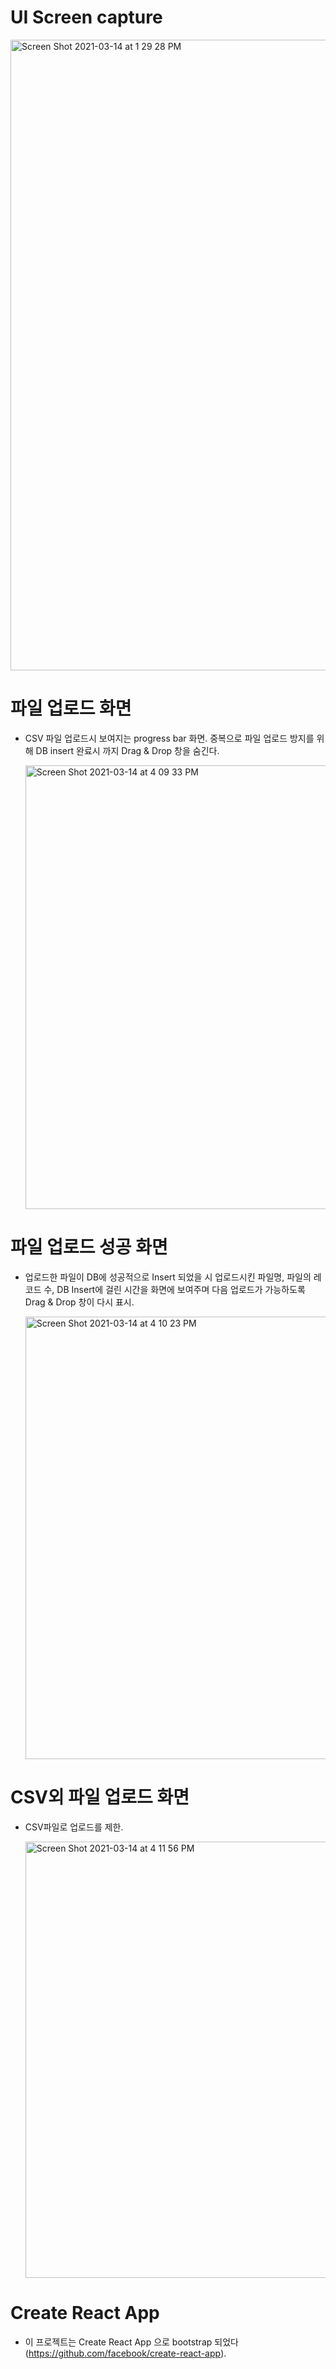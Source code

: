 # UI Screen capture
<img width="1009" alt="Screen Shot 2021-03-14 at 1 29 28 PM" src="https://user-images.githubusercontent.com/80614481/111060235-ac1b2b80-84de-11eb-8fbf-012da3e625e3.png">

# 파일 업로드 화면
- CSV 파일 업로드시 보여지는 progress bar 화면. 중복으로 파일 업로드 방지를 위해 DB insert 완료시 까지 Drag & Drop 창을 숨긴다.

  <img width="710" alt="Screen Shot 2021-03-14 at 4 09 33 PM" src="https://user-images.githubusercontent.com/80614481/111060372-c275b700-84df-11eb-8aa6-b24dc10824db.png">

# 파일 업로드 성공 화면
- 업로드한 파일이 DB에 성공적으로 Insert 되었을 시 업로드시킨 파일명, 파일의 레코드 수, DB Insert에 걸린 시간을 화면에 보여주며 다음 업로드가 가능하도록 Drag & Drop 창이 다시 표시.

  <img width="708" alt="Screen Shot 2021-03-14 at 4 10 23 PM" src="https://user-images.githubusercontent.com/80614481/111060386-da4d3b00-84df-11eb-81d7-7a0ff84f86a9.png">

# CSV외 파일 업로드 화면
- CSV파일로 업로드를 제한.

  <img width="698" alt="Screen Shot 2021-03-14 at 4 11 56 PM" src="https://user-images.githubusercontent.com/80614481/111060415-0bc60680-84e0-11eb-9b46-4013bfa3b1f3.png">

# Create React App
- 이 프로젝트는 Create React App 으로 bootstrap 되었다 (https://github.com/facebook/create-react-app).
